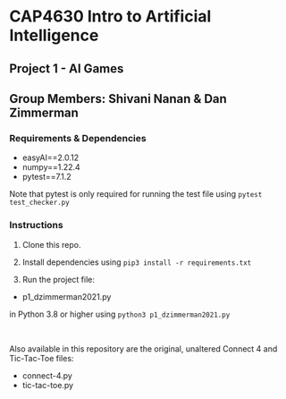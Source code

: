 # CAP4630 Intro to Artificial Intelligence
## Project 1 - AI Games
## Group Members: Shivani Nanan & Dan Zimmerman 

### Requirements & Dependencies
- easyAI==2.0.12
- numpy==1.22.4
- pytest==7.1.2

Note that pytest is only required for running the test file using `pytest test_checker.py`

### Instructions
1. Clone this repo.

2. Install dependencies using `pip3 install -r requirements.txt`

3. Run the project file:

- p1_dzimmerman2021.py

in Python 3.8 or higher using `python3 p1_dzimmerman2021.py` 

<br>

Also available in this repository are the original, unaltered Connect 4 and Tic-Tac-Toe files:

- connect-4.py
- tic-tac-toe.py




